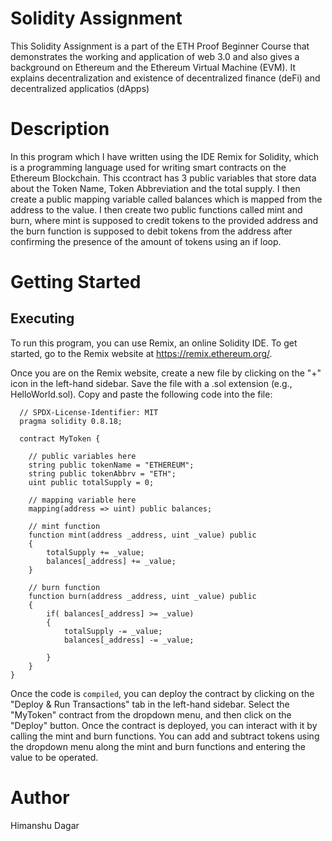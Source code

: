 # Solidity Assignment
This Solidity Assignment is a part of the ETH Proof Beginner Course that demonstrates the working and
application of web 3.0  and also gives a background on Ethereum and the Ethereum Virtual Machine (EVM).
It explains decentralization and existence of decentralized finance (deFi) and decentralized applicatios (dApps)

# Description
In this program which I have written using the IDE Remix for Solidity, which is a programming language used for
writing smart contracts on the Ethereum Blockchain. This ccontract has 3 public variables that store data about the Token Name, Token Abbreviation and the total supply. I then create a public mapping variable called balances which is mapped from the address to the value. I then create two public functions called mint and burn, where mint is supposed to credit tokens to the provided address and the burn function is supposed to debit tokens from the address after confirming the presence of the amount of tokens using an if loop.

# Getting Started
## Executing 
To run this program, you can use Remix, an online Solidity IDE. To get started, go to the Remix website at https://remix.ethereum.org/.

Once you are on the Remix website, create a new file by clicking on the "+" icon in the left-hand sidebar. Save the file with a .sol extension (e.g., HelloWorld.sol). Copy and paste the following code into the file:

```solidity
  // SPDX-License-Identifier: MIT
  pragma solidity 0.8.18;

  contract MyToken {

    // public variables here
    string public tokenName = "ETHEREUM";
    string public tokenAbbrv = "ETH";
    uint public totalSupply = 0;

    // mapping variable here
    mapping(address => uint) public balances;

    // mint function
    function mint(address _address, uint _value) public 
    {
        totalSupply += _value;
        balances[_address] += _value;
    }

    // burn function
    function burn(address _address, uint _value) public 
    {
        if( balances[_address] >= _value)
        {
            totalSupply -= _value;
            balances[_address] -= _value;

        }
    }
}
```

Once the code is `compiled`, you can deploy the contract by clicking on the "Deploy & Run Transactions" tab in the left-hand sidebar. Select the "MyToken" contract from the dropdown menu, and then click on the "Deploy" button.
Once the contract is deployed, you can interact with it by calling the mint and burn functions. You can add and subtract tokens using the dropdown menu along the mint and burn functions and entering the value to be operated.

# Author
Himanshu Dagar
